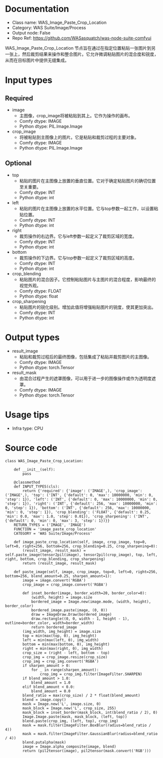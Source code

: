 # Documentation
- Class name: WAS_Image_Paste_Crop_Location
- Category: WAS Suite/Image/Process
- Output node: False
- Repo Ref: https://github.com/WASasquatch/was-node-suite-comfyui

WAS_Image_Paste_Crop_Location 节点旨在通过在指定位置粘贴一张图片到另一张上，然后裁剪结果来操作和整合图片。它允许微调粘贴图片的混合度和锐度，从而在目标图片中提供无缝集成。

# Input types
## Required
- image
    - 主图像，crop_image将被粘贴到其上。它作为操作的画布。
    - Comfy dtype: IMAGE
    - Python dtype: PIL.Image.Image
- crop_image
    - 将被粘贴到主图像上的图片。它是粘贴和裁剪过程的主要对象。
    - Comfy dtype: IMAGE
    - Python dtype: PIL.Image.Image
## Optional
- top
    - 粘贴的图片在主图像上放置的垂直位置。它对于确定粘贴图片的确切位置至关重要。
    - Comfy dtype: INT
    - Python dtype: int
- left
    - 粘贴的图片在主图像上放置的水平位置。它与top参数一起工作，以设置粘贴位置。
    - Comfy dtype: INT
    - Python dtype: int
- right
    - 裁剪操作的右边界。它与left参数一起定义了裁剪区域的宽度。
    - Comfy dtype: INT
    - Python dtype: int
- bottom
    - 裁剪操作的下边界。它与top参数一起定义了裁剪区域的高度。
    - Comfy dtype: INT
    - Python dtype: int
- crop_blending
    - 粘贴图片的混合因子。它控制粘贴图片与主图片的混合程度，影响最终的视觉外观。
    - Comfy dtype: FLOAT
    - Python dtype: float
- crop_sharpening
    - 粘贴图片的锐化级别。增加此值将增强粘贴图片的锐度，使其更加突出。
    - Comfy dtype: INT
    - Python dtype: int

# Output types
- result_image
    - 粘贴和裁剪过程后的最终图像，包括集成了粘贴并裁剪图片的主图像。
    - Comfy dtype: IMAGE
    - Python dtype: torch.Tensor
- result_mask
    - 由混合过程产生的遮罩图像，可以用于进一步的图像操作或作为透明度遮罩。
    - Comfy dtype: IMAGE
    - Python dtype: torch.Tensor

# Usage tips
- Infra type: CPU

# Source code
```
class WAS_Image_Paste_Crop_Location:

    def __init__(self):
        pass

    @classmethod
    def INPUT_TYPES(cls):
        return {'required': {'image': ('IMAGE',), 'crop_image': ('IMAGE',), 'top': ('INT', {'default': 0, 'max': 10000000, 'min': 0, 'step': 1}), 'left': ('INT', {'default': 0, 'max': 10000000, 'min': 0, 'step': 1}), 'right': ('INT', {'default': 256, 'max': 10000000, 'min': 0, 'step': 1}), 'bottom': ('INT', {'default': 256, 'max': 10000000, 'min': 0, 'step': 1}), 'crop_blending': ('FLOAT', {'default': 0.25, 'min': 0.0, 'max': 1.0, 'step': 0.01}), 'crop_sharpening': ('INT', {'default': 0, 'min': 0, 'max': 3, 'step': 1})}}
    RETURN_TYPES = ('IMAGE', 'IMAGE')
    FUNCTION = 'image_paste_crop_location'
    CATEGORY = 'WAS Suite/Image/Process'

    def image_paste_crop_location(self, image, crop_image, top=0, left=0, right=256, bottom=256, crop_blending=0.25, crop_sharpening=0):
        (result_image, result_mask) = self.paste_image(tensor2pil(image), tensor2pil(crop_image), top, left, right, bottom, crop_blending, crop_sharpening)
        return (result_image, result_mask)

    def paste_image(self, image, crop_image, top=0, left=0, right=256, bottom=256, blend_amount=0.25, sharpen_amount=1):
        image = image.convert('RGBA')
        crop_image = crop_image.convert('RGBA')

        def inset_border(image, border_width=20, border_color=0):
            (width, height) = image.size
            bordered_image = Image.new(image.mode, (width, height), border_color)
            bordered_image.paste(image, (0, 0))
            draw = ImageDraw.Draw(bordered_image)
            draw.rectangle((0, 0, width - 1, height - 1), outline=border_color, width=border_width)
            return bordered_image
        (img_width, img_height) = image.size
        top = min(max(top, 0), img_height)
        left = min(max(left, 0), img_width)
        bottom = min(max(bottom, 0), img_height)
        right = min(max(right, 0), img_width)
        crop_size = (right - left, bottom - top)
        crop_img = crop_image.resize(crop_size)
        crop_img = crop_img.convert('RGBA')
        if sharpen_amount > 0:
            for _ in range(sharpen_amount):
                crop_img = crop_img.filter(ImageFilter.SHARPEN)
        if blend_amount > 1.0:
            blend_amount = 1.0
        elif blend_amount < 0.0:
            blend_amount = 0.0
        blend_ratio = max(crop_size) / 2 * float(blend_amount)
        blend = image.copy()
        mask = Image.new('L', image.size, 0)
        mask_block = Image.new('L', crop_size, 255)
        mask_block = inset_border(mask_block, int(blend_ratio / 2), 0)
        Image.Image.paste(mask, mask_block, (left, top))
        blend.paste(crop_img, (left, top), crop_img)
        mask = mask.filter(ImageFilter.BoxBlur(radius=blend_ratio / 4))
        mask = mask.filter(ImageFilter.GaussianBlur(radius=blend_ratio / 4))
        blend.putalpha(mask)
        image = Image.alpha_composite(image, blend)
        return (pil2tensor(image), pil2tensor(mask.convert('RGB')))
```